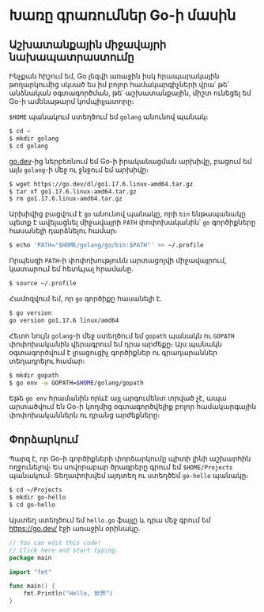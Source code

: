 # Խառը գրառումներ Go-ի մասին

## Աշխատանքային միջավայրի նախապատրաստումը

Ինչքան հիշում եմ, Go լեզվի առաջին իսկ հրապարակային թողարկումից սկսած ես իմ բոլոր համակարգիչների վրա՝ թե՛ անձնական օգտագործման, թե՛ աշխատանքային, միշտ ունեցել եմ Go-ի ամենաթարմ կոմպիլյատորը։

`$HOME` պանակում ստեղծում եմ `golang` անունով պանակ։

```bash
$ cd ~
$ mkdir golang
$ cd golang
```

[go.dev](https://go.dev/)-ից ներբեռնում եմ Go-ի իրականացման արխիվը, բացում եմ այն `golang`-ի մեջ ու ջնջում եմ արխիվը։

```bash
$ wget https://go.dev/dl/go1.17.6.linux-amd64.tar.gz
$ tar xf go1.17.6.linux-amd64.tar.gz
$ rm go1.17.6.linux-amd64.tar.gz
```

Արխիվից բացվում է `go` անունով պանակը, որի `bin` ենթապանակը պետք է ավելացնել միջավայրի `PATH` փոփոխականին՝ `go` գործիքները հասանելի դարձնելու համար։

```bash
$ echo 'PATH="$HOME/golang/go/bin:$PATH"' >> ~/.profile
```

Որպեսզի `PATH`-ի փոփոխությունն արտացոլվի միջավայրում, կատարում եմ հետևյալ հրամանը.

```bash
$ source ~/.profile
```

Համոզվում եմ, որ `go` գործիքը հասանելի է.

```bash
$ go version
go version go1.17.6 linux/amd64
```

Հետո նույն `golang`-ի մեջ ստեղծում եմ `gopath` պանակն ու `GOPATH` փոփոխականին վերագրում եմ դրա արժեքը։ Այս պանակն օգտագործվում է լրացուցիչ գործիքներ ու գրադարաններ տեղադրելու համար։

```bash
$ mkdir gopath
$ go env -w GOPATH=$HOME/golang/gopath
```

Եթե `go env` հրամանին որևէ այլ արգումենտ տրված չէ, ապա արտածվում են Go-ի կողմից օգտագործվելիք բոլոր համակարգային փոփոխականներն ու դրանց արժեքները։


## Փորձարկում

Պարզ է, որ Go-ի գործիքների փորձարկումը պիտի լինի աշխարհին ողջունելով։ Ես սովորաբար ծրագրերը գրում եմ `$HOME/Projects` պանակում։ Տեղափոխվեմ այդտեղ ու ստեղծեմ `go-hello` պանակը։

```bash
$ cd ~/Projects
$ mkdir go-hello
$ cd go-hello
```

Այստեղ ստեղծում եմ `hello.go` ֆայլը և դրա մեջ գրում եմ https://go.dev/ էջի առաջին օրինակը.

```Go
// You can edit this code!
// Click here and start typing.
package main

import "fmt"

func main() {
	fmt.Println("Hello, 世界")
}
```
